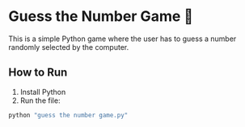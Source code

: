 # Guess the Number Game 🎯

This is a simple Python game where the user has to guess a number randomly selected by the computer.

## How to Run
1. Install Python
2. Run the file:
```bash
python "guess the number game.py"
